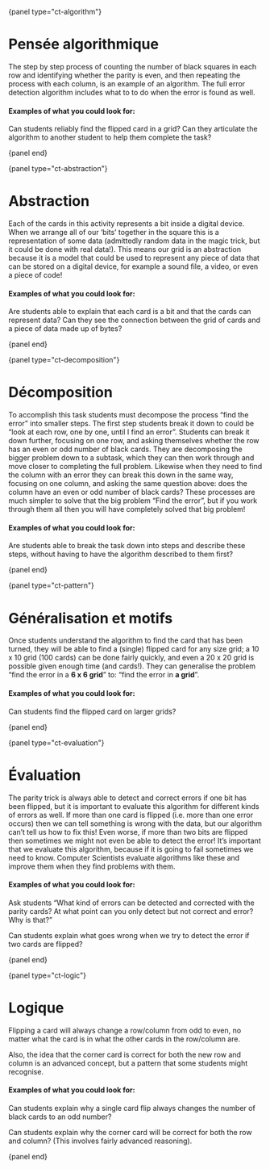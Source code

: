 {panel type="ct-algorithm"}

# Pensée algorithmique

The step by step process of counting the number of black squares in each row and identifying whether the parity is even, and then repeating the process with each column, is an example of an algorithm. The full error detection algorithm includes what to to do when the error is found as well.

#### Examples of what you could look for:

Can students reliably find the flipped card in a grid? Can they articulate the algorithm to another student to help them complete the task?

{panel end}

{panel type="ct-abstraction"}

# Abstraction

Each of the cards in this activity represents a bit inside a digital device. When we arrange all of our ‘bits’ together in the square this is a representation of some data (admittedly random data in the magic trick, but it could be done with real data!). This means our grid is an abstraction because it is a model that could be used to represent any piece of data that can be stored on a digital device, for example a sound file, a video, or even a piece of code!

#### Examples of what you could look for:

Are students able to explain that each card is a bit and that the cards can represent data? Can they see the connection between the grid of cards and a piece of data made up of bytes?

{panel end}

{panel type="ct-decomposition"}

# Décomposition

To accomplish this task students must decompose the process “find the error” into smaller steps. The first step students break it down to could be “look at each row, one by one, until I find an error”. Students can break it down further, focusing on one row, and asking themselves whether the row has an even or odd number of black cards. They are decomposing the bigger problem down to a subtask, which they can then work through and move closer to completing the full problem. Likewise when they need to find the column with an error they can break this down in the same way, focusing on one column, and asking the same question above: does the column have an even or odd number of black cards? These processes are much simpler to solve that the big problem “Find the error”, but if you work through them all then you will have completely solved that big problem!

#### Examples of what you could look for:

Are students able to break the task down into steps and describe these steps, without having to have the algorithm described to them first?

{panel end}

{panel type="ct-pattern"}

# Généralisation et motifs

Once students understand the algorithm to find the card that has been turned, they will be able to find a (single) flipped card for any size grid; a 10 x 10 grid (100 cards) can be done fairly quickly, and even a 20 x 20 grid is possible given enough time (and cards!). They can generalise the problem “find the error in a **6 x 6 grid**” to: “find the error in **a grid**”.

#### Examples of what you could look for:

Can students find the flipped card on larger grids?

{panel end}

{panel type="ct-evaluation"}

# Évaluation

The parity trick is always able to detect and correct errors if one bit has been flipped, but it is important to evaluate this algorithm for different kinds of errors as well. If more than one card is flipped (i.e. more than one error occurs) then we can tell something is wrong with the data, but our algorithm can’t tell us how to fix this! Even worse, if more than two bits are flipped then sometimes we might not even be able to detect the error! It’s important that we evaluate this algorithm, because if it is going to fail sometimes we need to know. Computer Scientists evaluate algorithms like these and improve them when they find problems with them.

#### Examples of what you could look for:

Ask students “What kind of errors can be detected and corrected with the parity cards? At what point can you only detect but not correct and error? Why is that?”

Can students explain what goes wrong when we try to detect the error if two cards are flipped?

{panel end}

{panel type="ct-logic"}

# Logique

Flipping a card will always change a row/column from odd to even, no matter what the card is in what the other cards in the row/column are.

Also, the idea that the corner card is correct for both the new row and column is an advanced concept, but a pattern that some students might recognise.

#### Examples of what you could look for:

Can students explain why a single card flip always changes the number of black cards to an odd number?

Can students explain why the corner card will be correct for both the row and column? (This involves fairly advanced reasoning).

{panel end}
